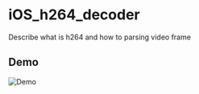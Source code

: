 # iOS_h264_decoder
Describe what is h264 and how to parsing video frame

## Demo
![Demo](doc/h264video_gif.gif)